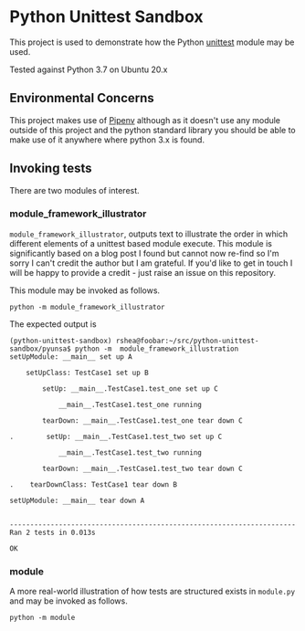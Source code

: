 # Python Unittest Sandbox
This project is used to demonstrate how the Python [unittest](https://docs.python.org/3/library/unittest.html) module may be used.

Tested against Python 3.7 on Ubuntu 20.x

## Environmental Concerns

This project makes use of [Pipenv](https://pipenv.pypa.io/en/latest/) although as it doesn't use any module outside of this project and the python standard library you should be able to make use of it anywhere where python 3.x is found. 

## Invoking tests

There are two modules of interest. 

### module_framework_illustrator

`module_framework_illustrator`, outputs text to illustrate the order in which different elements of a unittest based module execute. This module is significantly based on a blog post I found but cannot now re-find so I'm sorry I can't credit the author but I am grateful. If you'd like to get in touch I will be happy to provide a credit - just raise an issue on this repository.

This module may be invoked as follows.
```
python -m module_framework_illustrator
```

The expected output is 

```
(python-unittest-sandbox) rshea@foobar:~/src/python-unittest-sandbox/pyunsa$ python -m  module_framework_illustration
setUpModule: __main__ set up A

    setUpClass: TestCase1 set up B

        setUp: __main__.TestCase1.test_one set up C

            __main__.TestCase1.test_one running

        tearDown: __main__.TestCase1.test_one tear down C

.        setUp: __main__.TestCase1.test_two set up C

            __main__.TestCase1.test_two running

        tearDown: __main__.TestCase1.test_two tear down C

.    tearDownClass: TestCase1 tear down B

setUpModule: __main__ tear down A


----------------------------------------------------------------------
Ran 2 tests in 0.013s

OK
```


### module

A more real-world illustration of how tests are structured exists in `module.py` and may be invoked as follows.

```
python -m module
```
